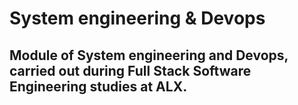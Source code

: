 # System engineering & Devops
## Module of System engineering and Devops, carried out during Full Stack Software Engineering studies at ALX.